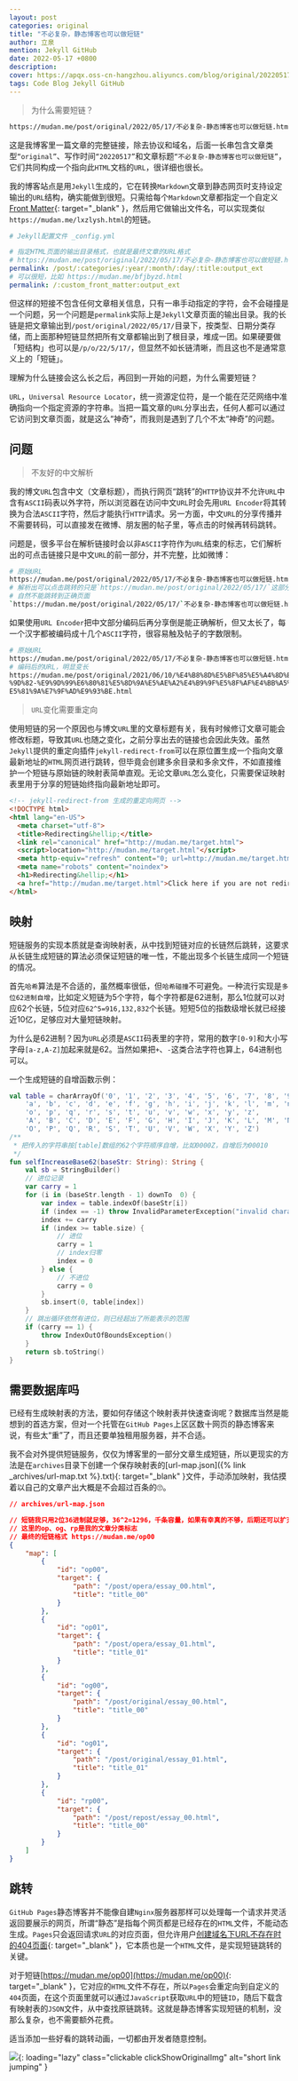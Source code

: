 ```yaml
---
layout: post
categories: original
title: "不必复杂，静态博客也可以做短链"
author: 立泉
mention: Jekyll GitHub
date: 2022-05-17 +0800
description: 
cover: https://apqx.oss-cn-hangzhou.aliyuncs.com/blog/original/20220517/short_link_jumping_phone.webp
tags: Code Blog Jekyll GitHub
---
```


> 为什么需要短链？

```sh
https://mudan.me/post/original/2022/05/17/不必复杂-静态博客也可以做短链.html
```

这是我博客里一篇文章的完整链接，除去协议和域名，后面一长串包含文章类型`“original”`、写作时间`“20220517”`和文章标题`“不必复杂-静态博客也可以做短链”`，它们共同构成一个指向此`HTML`文档的`URL`，很详细也很长。

我的博客站点是用`Jekyll`生成的，它在转换`Markdown`文章到静态网页时支持设定输出的`URL`结构，确实能做到很短。只需给每个`Markdown`文章都指定一个自定义[Front Matter](https://jekyllrb.com/docs/front-matter/){: target="_blank" }，然后用它做输出文件名，可以实现类似`https://mudan.me/lxzlysh.html`的短链。

```yml
# Jekyll配置文件 _config.yml

# 指定HTML页面的输出目录格式，也就是最终文章的URL格式
# https://mudan.me/post/original/2022/05/17/不必复杂-静态博客也可以做短链.html
permalink: /post/:categories/:year/:month/:day/:title:output_ext
# 可以很短，比如 https://mudan.me/bfjbyzd.html
permalink: /:custom_front_matter:output_ext
```

但这样的短接不包含任何文章相关信息，只有一串手动指定的字符，会不会碰撞是一个问题，另一个问题是`permalink`实际上是`Jekyll`文章页面的输出目录。我的长链是把文章输出到`/post/original/2022/05/17/`目录下，按类型、日期分类存储，而上面那种短链显然把所有文章都输出到了根目录，堆成一团。如果硬要做「短结构」也可以是`/p/o/22/5/17/`，但显然不如长链清晰，而且这也不是通常意义上的「短链」。

理解为什么链接会这么长之后，再回到一开始的问题，为什么需要短链？

`URL`，`Universal Resource Locator`，统一资源定位符，是一个能在茫茫网络中准确指向一个指定资源的字符串。当把一篇文章的`URL`分享出去，任何人都可以通过它访问到文章页面，就是这么“神奇”，而我则是遇到了几个不太“神奇”的问题。

## 问题

> 不友好的中文解析

我的博文`URL`包含中文（文章标题），而执行网页“跳转”的`HTTP`协议并不允许`URL`中含有`ASCII`码表以外字符，所以浏览器在访问中文`URL`时会先用`URL Encoder`将其转换为合法`ASCII`字符，然后才能执行`HTTP`请求。另一方面，中文`URL`的分享传播并不需要转码，可以直接发在微博、朋友圈的帖子里，等点击的时候再转码跳转。

问题是，很多平台在解析链接时会以非`ASCII`字符作为`URL`结束的标志，它们解析出的可点击链接只是中文`URL`的前一部分，并不完整，比如微博：

```sh
# 原始URL
https://mudan.me/post/original/2022/05/17/不必复杂-静态博客也可以做短链.html
# 解析出可以点击跳转的只是`https://mudan.me/post/original/2022/05/17/`这部分
# 自然不能跳转到正确页面
`https://mudan.me/post/original/2022/05/17/`不必复杂-静态博客也可以做短链.html
```

如果使用`URL Encoder`把中文部分编码后再分享倒是能正确解析，但又太长了，每一个汉字都被编码成十几个`ASCII`字符，很容易触及帖子的字数限制。

```sh
# 原始URL
https://mudan.me/post/original/2022/05/17/不必复杂-静态博客也可以做短链.html
# 编码后的URL，明显变长
https://mudan.me/post/original/2021/06/10/%E4%B8%8D%E5%BF%85%E5%A4%8D%E6
%9D%82-%E9%9D%99%E6%80%81%E5%8D%9A%E5%AE%A2%E4%B9%9F%E5%8F%AF%E4%BB%A5%
E5%81%9A%E7%9F%AD%E9%93%BE.html
```

> `URL`变化需要重定向

使用短链的另一个原因也与博文`URL`里的文章标题有关，我有时候修订文章可能会修改标题，导致其`URL`也随之变化，之前分享出去的链接也会因此失效。虽然`Jekyll`提供的重定向插件`jekyll-redirect-from`可以在原位置生成一个指向文章最新地址的`HTML`网页进行跳转，但毕竟会创建多余目录和多余文件，不如直接维护一个短链与原始链的映射表简单直观。无论文章`URL`怎么变化，只需要保证映射表里用于分享的短链始终指向最新地址即可。

```html
<!-- jekyll-redirect-from 生成的重定向网页 -->
<!DOCTYPE html>
<html lang="en-US">
  <meta charset="utf-8">
  <title>Redirecting&hellip;</title>
  <link rel="canonical" href="http://mudan.me/target.html">
  <script>location="http://mudan.me/target.html"</script>
  <meta http-equiv="refresh" content="0; url=http://mudan.me/target.html">
  <meta name="robots" content="noindex">
  <h1>Redirecting&hellip;</h1>
  <a href="http://mudan.me/target.html">Click here if you are not redirected.</a>
</html>
```

## 映射

短链服务的实现本质就是查询映射表，从中找到短链对应的长链然后跳转，这要求从长链生成短链的算法必须保证短链的唯一性，不能出现多个长链生成同一个短链的情况。

首先`哈希`算法是不合适的，虽然概率很低，但`哈希碰撞`不可避免。一种流行实现是`多位62进制自增`，比如定义短链为5个字符，每个字符都是62进制，那么1位就可以对应62个长链，5位对应`62^5=916,132,832`个长链。短短5位的指数级增长就已经接近10亿，足够应对大量短链映射。

为什么是62进制？因为`URL`必须是`ASCII`码表里的字符，常用的数字`[0-9]`和大小写字母`[a-z,A-Z]`加起来就是62。当然如果把`+`、`-`这类合法字符也算上，64进制也可以。

一个生成短链的自增函数示例：

```kotlin
val table = charArrayOf('0', '1', '2', '3', '4', '5', '6', '7', '8', '9',
    'a', 'b', 'c', 'd', 'e', 'f', 'g', 'h', 'i', 'j', 'k', 'l', 'm', 'n',
    'o', 'p', 'q', 'r', 's', 't', 'u', 'v', 'w', 'x', 'y', 'z',
    'A', 'B', 'C', 'D', 'E', 'F', 'G', 'H', 'I', 'J', 'K', 'L', 'M', 'N', 
    'O', 'P', 'Q', 'R', 'S', 'T', 'U', 'V', 'W', 'X', 'Y', 'Z')
/**
 * 把传入的字符串按[table]数组的62个字符顺序自增，比如0000Z，自增后为00010
 */
fun selfIncreaseBase62(baseStr: String): String {
    val sb = StringBuilder()
    // 进位记录
    var carry = 1
    for (i in (baseStr.length - 1) downTo  0) {
        var index = table.indexOf(baseStr[i])
        if (index == -1) throw InvalidParameterException("invalid character")
        index += carry
        if (index >= table.size) {
            // 进位
            carry = 1
            // index归零
            index = 0
        } else {
            // 不进位
            carry = 0
        }
        sb.insert(0, table[index])
    }
    // 跳出循环依然有进位，则已经超出了所能表示的范围
    if (carry == 1) {
        throw IndexOutOfBoundsException()
    }
    return sb.toString()
}
```

## 需要数据库吗

已经有生成映射表的方法，要如何存储这个映射表并快速查询呢？数据库当然是能想到的首选方案，但对一个托管在`GitHub Pages`上区区数十网页的静态博客来说，有些太“重”了，而且还要单独租用服务器，并不合适。

我不会对外提供短链服务，仅仅为博客里的一部分文章生成短链，所以更现实的方法是在`archives`目录下创建一个保存映射表的[url-map.json]({% link _archives/url-map.txt %}.txt){: target="_blank" }文件，手动添加映射，我估摸着以自己的文章产出大概是不会超过百条的🙄️。

```json
// archives/url-map.json

// 短链我只用2位36进制就足够，36^2=1296，千条容量，如果有幸真的不够，后期还可以扩充
// 这里的op、og、rp是我的文章分类标志
// 最终的短链格式 https://mudan.me/op00
{
    "map": [
        {
            "id": "op00",
            "target": {
                "path": "/post/opera/essay_00.html",
                "title": "title_00"
            }
        },
        {
            "id": "op01",
            "target": {
                "path": "/post/opera/essay_01.html",
                "title": "title_01"
            }
        },
        {
            "id": "og00",
            "target": {
                "path": "/post/original/essay_00.html",
                "title": "title_00"
            }
        },
        {
            "id": "og01",
            "target": {
                "path": "/post/original/essay_01.html",
                "title": "title_01"
            }
        },
        {
            "id": "rp00",
            "target": {
                "path": "/post/repost/essay_00.html",
                "title": "title_00"
            }
        }
    ]
}
```

## 跳转

`GitHub Pages`静态博客并不能像自建`Nginx`服务器那样可以处理每一个请求并灵活返回要展示的网页，所谓“静态”是指每个网页都是已经存在的`HTML`文件，不能动态生成。`Pages`只会返回请求`URL`的对应页面，但允许用户[创建域名下URL不存在时的404页面](https://docs.github.com/en/pages/getting-started-with-github-pages/creating-a-custom-404-page-for-your-github-pages-site){: target="_blank" }，它本质也是一个`HTML`文件，是实现短链跳转的关键。

对于短链[https://mudan.me/op00](https://mudan.me/op00){: target="_blank" }，它对应的`HTML`文件不存在，所以`Pages`会重定向到自定义的`404`页面，在这个页面里就可以通过`JavaScript`获取`URL`中的短链`ID`，随后下载含有映射表的`JSON`文件，从中查找原链跳转。这就是静态博客实现短链的机制，没那么复杂，也不需要额外花费。

适当添加一些好看的跳转动画，一切都由开发者随意控制。

![](https://apqx.oss-cn-hangzhou.aliyuncs.com/blog/original/20220517/short_link_jumping_phone.webp){: loading="lazy" class="clickable clickShowOriginalImg" alt="short link jumping" }